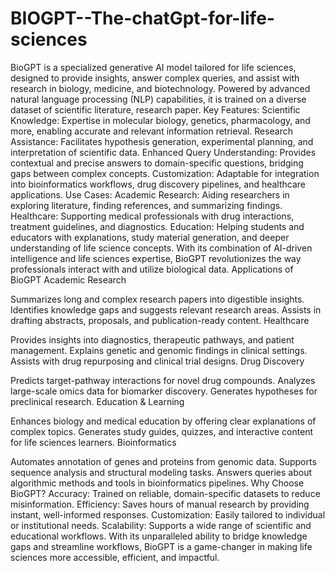# BIOGPT--The-chatGpt-for-life-sciences
BioGPT is a specialized generative AI model tailored for life sciences, designed to provide insights, answer complex queries, and assist with research in biology, medicine, and biotechnology. Powered by advanced natural language processing (NLP) capabilities, it is trained on a diverse dataset of scientific literature, research paper.
Key Features:
Scientific Knowledge: Expertise in molecular biology, genetics, pharmacology, and more, enabling accurate and relevant information retrieval.
Research Assistance: Facilitates hypothesis generation, experimental planning, and interpretation of scientific data.
Enhanced Query Understanding: Provides contextual and precise answers to domain-specific questions, bridging gaps between complex concepts.
Customization: Adaptable for integration into bioinformatics workflows, drug discovery pipelines, and healthcare applications.
Use Cases:
Academic Research: Aiding researchers in exploring literature, finding references, and summarizing findings.
Healthcare: Supporting medical professionals with drug interactions, treatment guidelines, and diagnostics.
Education: Helping students and educators with explanations, study material generation, and deeper understanding of life science concepts.
With its combination of AI-driven intelligence and life sciences expertise, BioGPT revolutionizes the way professionals interact with and utilize biological data.
Applications of BioGPT
Academic Research

Summarizes long and complex research papers into digestible insights.
Identifies knowledge gaps and suggests relevant research areas.
Assists in drafting abstracts, proposals, and publication-ready content.
Healthcare

Provides insights into diagnostics, therapeutic pathways, and patient management.
Explains genetic and genomic findings in clinical settings.
Assists with drug repurposing and clinical trial designs.
Drug Discovery

Predicts target-pathway interactions for novel drug compounds.
Analyzes large-scale omics data for biomarker discovery.
Generates hypotheses for preclinical research.
Education & Learning

Enhances biology and medical education by offering clear explanations of complex topics.
Generates study guides, quizzes, and interactive content for life sciences learners.
Bioinformatics

Automates annotation of genes and proteins from genomic data.
Supports sequence analysis and structural modeling tasks.
Answers queries about algorithmic methods and tools in bioinformatics pipelines.
Why Choose BioGPT?
Accuracy: Trained on reliable, domain-specific datasets to reduce misinformation.
Efficiency: Saves hours of manual research by providing instant, well-informed responses.
Customization: Easily tailored to individual or institutional needs.
Scalability: Supports a wide range of scientific and educational workflows.
With its unparalleled ability to bridge knowledge gaps and streamline workflows, BioGPT is a game-changer in making life sciences more accessible, efficient, and impactful.
